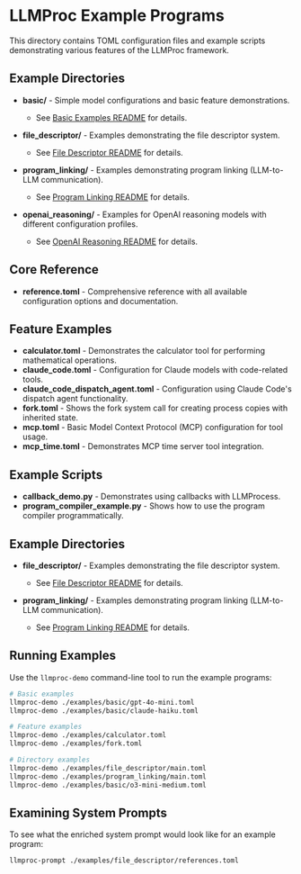 # LLMProc Example Programs

This directory contains TOML configuration files and example scripts demonstrating various features of the LLMProc framework.

## Example Directories

- **basic/** - Simple model configurations and basic feature demonstrations.
  - See [Basic Examples README](basic/README.md) for details.

- **file_descriptor/** - Examples demonstrating the file descriptor system.
  - See [File Descriptor README](file_descriptor/README.md) for details.

- **program_linking/** - Examples demonstrating program linking (LLM-to-LLM communication).
  - See [Program Linking README](program_linking/README.md) for details.

- **openai_reasoning/** - Examples for OpenAI reasoning models with different configuration profiles.
  - See [OpenAI Reasoning README](openai_reasoning/README.md) for details.

## Core Reference

- **reference.toml** - Comprehensive reference with all available configuration options and documentation.

## Feature Examples

- **calculator.toml** - Demonstrates the calculator tool for performing mathematical operations.
- **claude_code.toml** - Configuration for Claude models with code-related tools.
- **claude_code_dispatch_agent.toml** - Configuration using Claude Code's dispatch agent functionality.
- **fork.toml** - Shows the fork system call for creating process copies with inherited state.
- **mcp.toml** - Basic Model Context Protocol (MCP) configuration for tool usage.
- **mcp_time.toml** - Demonstrates MCP time server tool integration.

## Example Scripts

- **callback_demo.py** - Demonstrates using callbacks with LLMProcess.
- **program_compiler_example.py** - Shows how to use the program compiler programmatically.

## Example Directories

- **file_descriptor/** - Examples demonstrating the file descriptor system.
  - See [File Descriptor README](file_descriptor/README.md) for details.

- **program_linking/** - Examples demonstrating program linking (LLM-to-LLM communication).
  - See [Program Linking README](program_linking/README.md) for details.

## Running Examples

Use the `llmproc-demo` command-line tool to run the example programs:

```bash
# Basic examples
llmproc-demo ./examples/basic/gpt-4o-mini.toml
llmproc-demo ./examples/basic/claude-haiku.toml

# Feature examples
llmproc-demo ./examples/calculator.toml
llmproc-demo ./examples/fork.toml

# Directory examples
llmproc-demo ./examples/file_descriptor/main.toml
llmproc-demo ./examples/program_linking/main.toml
llmproc-demo ./examples/basic/o3-mini-medium.toml
```

## Examining System Prompts

To see what the enriched system prompt would look like for an example program:

```bash
llmproc-prompt ./examples/file_descriptor/references.toml
```